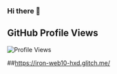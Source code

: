 ### Hi there 👋

<!--
**ironweb10/ironweb10** is a ✨ _special_ ✨ repository because its `README.md` (this file) appears on your GitHub profile.

Here are some ideas to get you started:

- 🔭 I’m currently working on ...
- 🌱 I’m currently learning ...
- 👯 I’m looking to collaborate on ...
- 🤔 I’m looking for help with ...
- 💬 Ask me about ...
- 📫 How to reach me: ...
- 😄 Pronouns: ...
- ⚡ Fun fact: ...
-->
## GitHub Profile Views
![Profile Views](https://komarev.com/ghpvc/?username=ironweb10)


##https://iron-web10-hxd.glitch.me/
